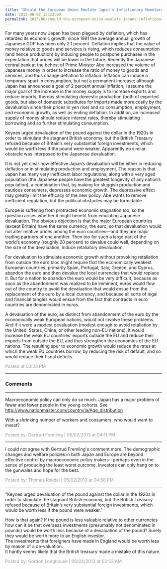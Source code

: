 ```yaml
---
title: "Should the European Union Emulate Japan's Inflationary Monetary Policy?—Posner "
date: 2013-06-02 15:23:00
permalink: 2013/06/should-the-european-union-emulate-japans-inflationary-monetary-policyposner-.html
---
```

For many years now Japan has been plagued by deflation, which has retarded its economic growth; since 1981 the average annual growth of Japanese GDP has been only 2.1 percent. Deflation implies that the value of money relative to goods and services is rising, which reduces consumption (and hence production) by inducing people to postpone purchases in the expectation that prices will be lower in the future. Recently the Japanese central bank at the behest of Prime Minister Abe increased the volume of Japanese money in order to increase the ratio of money to goods and services, and thus change deflation to inflation. Inflation can induce a temporary spurt in consumption, but not a permanent increase; although Japan has announced a goal of 2 percent annual inflation, I assume the major goal of the increase in the money supply is to increase exports and reduce imports, thereby stimulating domestic production (both of exported goods, but also of domestic substitutes for imports made more costly by the devaluation since their prices in yen rise) and so consumption, employment, and economic growth, as well as ending deflation. In addition, an increased supply of money should reduce interest rates, thereby stimulating borrowing and so further stimulating consumption.

Keynes urged devaluation of the pound against the dollar in the 1920s in order to stimulate the stagnant British economy, but the British Treasury refused because of Britain’s very substantial foreign investments, which would be worth less if the pound were weaker. Apparently no similar obstacle was interposed to the Japanese devaluation.

It is not yet clear how effective Japan’s devaluation will be either in reducing deflation or in stimulating production and employment. The reason is that Japan has many very inefficient labor regulations, along with a very aged population (the Japanese people have the greatest longevity of any nation’s population), a combination that, by making for sluggish production and cautious consumers, depresses economic growth. The depressive effect may greatly limit the efficacy of the new policy. Abe wants to remove inefficient regulation, but the political obstacles may be formidable.

Europe is suffering from protracted economic stagnation too, so the question arises whether it might benefit from emulating Japanese devaluation. The obvious objection is that the major European countries (except Britain) have the same currency, the euro, so that devaluation would not alter relative prices among the euro countries—and they are major trading partners of one another. Then too for such a large part of the world’s economy (roughly 20 percent) to devalue could well, depending on the size of the devaluation, induce retaliatory devaluation.

For devaluation to stimulate economic growth without provoking retaliation from outside the euro bloc might require that the economically weakest European countries, primarily Spain, Portugal, Italy, Greece, and Cyprus, abandon the euro and then devalue the local currencies that would replace it. But for a nation to abandon the euro would be very difficult, because as soon as the abandonment was realized to be imminent, euros would flow out of the country to avoid the devaluation that would ensue from the replacement of the euro by a local currency, and because all sorts of legal and financial tangles would ensue from the fact that contracts in euro countries are denominated in euros.

A devaluation of the euro, as distinct from abandonment of the euro by the economically weak European nations, would not involve these problems. And if it were a modest devaluation (modest enough to avoid retaliation by the United  States, China, or other leading non-EU nations), it would increase the weak EU countries’ exports outside the EU and reduce their imports from outside the EU, and thus strengthen the economies of the EU nations. The resulting spur to economic growth would reduce the rates at which the weak EU countries borrow, by reducing the risk of default, and so would reduce their fiscal deficits.

<span style="color:#999">Posted at 03:23 PM</span>

<!-- more -->

---

### Comments

---

Macroeconomic policy can only  do so much. Japan has a major problem of fewer and fewer people in the young cohorts. See http://www.nationmaster.com/country/ja/Age_distribution

With a shrinking number of workers and consumers, who would want to invest?  


<span style="color:#999">Posted by: Gertrud Fremling | 06/02/2013 at 04:11 PM</span>

---

I could not agree with Gertrud Fremling's comment more.  The demographic changes and welfare policies in both Japan and Europe are beyond effective control by macroeconomic policy makers--perhaps even in the sense of producing the least worst outcome.  Investors can only hang on to the gunwales and hope for the best.

<span style="color:#999">Posted by: Thomas Rekdal | 06/02/2013 at 04:58 PM</span>

---

"Keynes urged devaluation of the pound against the dollar in the 1920s in order to stimulate the stagnant British economy, but the British Treasury refused because of Britain’s very substantial foreign investments, which would be worth less if the pound were weaker."

How is that again? 
If the pound is less valuable relative to other currencies how can it be that overseas investments (presumably not denominated in pounds) would be worth less because of a devaluation of the pound?  Surely they would be worth more to an English investor.    
The investments that foreigners have made in England would be worth less by reason of a de-valuation.  
It hardly seems likely that the British treasury made a mistake of this nature.  

<span style="color:#999">Posted by: Gordon Longhouse | 06/04/2013 at 02:52 AM</span>